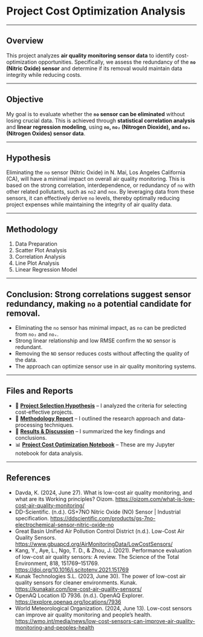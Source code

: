 # **Project Cost Optimization Analysis**

---

## Overview
This project analyzes **air quality monitoring sensor data** to identify cost-optimization opportunities. Specifically, we assess the redundancy of the **`no` (Nitric Oxide) sensor** and determine if its removal would maintain data integrity while reducing costs.

---

## Objective
My goal is to evaluate whether the **`no` sensor can be eliminated** without losing crucial data. This is achieved through **statistical correlation analysis** and **linear regression modeling**, using **`no`, `no₂` (Nitrogen Dioxide), and `noₓ` (Nitrogen Oxides) sensor data**.

---

## Hypothesis
Eliminating the `no` sensor (Nitric Oxide) in N. Mai, Los Angeles California (CA), will have a minimal impact on overall air quality monitoring. This is based on the strong correlation, interdependence, or redundancy of `no` with other related pollutants, such as `no2` and `nox`. By leveraging data from these sensors, it can effectively derive `no` levels, thereby optimally reducing project expenses while maintaining the integrity of air quality data.

---

## Methodology
1. Data Preparation
2. Scatter Plot Analysis
3. Correlation Analysis
4. Line Plot Analysis
5. Linear Regression Model
   
---

## **Conclusion:** Strong correlations suggest sensor redundancy, making `no` a potential candidate for removal.
  - Eliminating the `no` sensor has minimal impact, as `no` can be predicted from `no₂` and `noₓ`.
  - Strong linear relationship and low RMSE confirm the `NO` sensor is redundant.
  - Removing the `NO` sensor reduces costs without affecting the quality of the data.
  - The approach can optimize sensor use in air quality monitoring systems.

---

## **Files and Reports**
- 📄 **[Project Selection Hypothesis](project-selection-hypothesis.pdf)** – I analyzed the criteria for selecting cost-effective projects. 
- 📄 **[Methodology Report](methodology.pdf)** – I outlined the research approach and data-processing techniques.   
- 📄 **[Results & Discussion](results-and-discussion)** – I summarized the key findings and conclusions.  
- 📊 **[Project Cost Optimization Notebook](project-cost-optimization.ipynb)** – These are my Jupyter notebook for data analysis.  

---

## References
- Davda, K. (2024, June 27). What is low-cost air quality monitoring, and what are its Working principles? Oizom. https://oizom.com/what-is-low-cost-air-quality-monitoring/
- DD-Scientific. (n.d.). GS+7NO Nitric Oxide (NO) Sensor | Industrial specification. https://ddscientific.com/products/gs-7no-electrochemical-sensor-nitric-oxide-no
- Great Basin Unified Air Pollution Control District (n.d.). Low-Cost Air Quality Sensors. https://www.gbuapcd.org/AirMonitoringData/LowCostSensors/
- Kang, Y., Aye, L., Ngo, T. D., & Zhou, J. (2021). Performance evaluation of low-cost air quality sensors: A review. The Science of the Total Environment, 818, 151769–151769. https://doi.org/10.1016/j.scitotenv.2021.151769
- Kunak Technologies S.L. (2023, June 30). The power of low-cost air quality sensors for cleaner environments. Kunak. https://kunakair.com/low-cost-air-quality-sensors/
- OpenAQ Location ID 7936. (n.d.). OpenAQ Explorer. https://explore.openaq.org/locations/7936
- World Meteorological Organization. (2024, June 13). Low-cost sensors can improve air quality monitoring and people’s health. https://wmo.int/media/news/low-cost-sensors-can-improve-air-quality-monitoring-and-peoples-health
